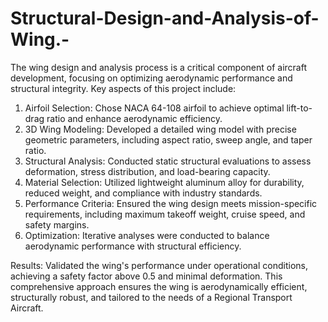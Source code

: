 # Structural-Design-and-Analysis-of-Wing.-
The wing design and analysis process is a critical component of aircraft development, focusing on optimizing aerodynamic performance and structural integrity.
Key aspects of this project include:

1. Airfoil Selection: Chose NACA 64-108 airfoil to achieve optimal lift-to-drag ratio and enhance aerodynamic efficiency.
2. 3D Wing Modeling: Developed a detailed wing model with precise geometric parameters, including aspect ratio, sweep angle, and taper ratio.
3. Structural Analysis: Conducted static structural evaluations to assess deformation, stress distribution, and load-bearing capacity.
4. Material Selection: Utilized lightweight aluminum alloy for durability, reduced weight, and compliance with industry standards.
5. Performance Criteria: Ensured the wing design meets mission-specific requirements, including maximum takeoff weight, cruise speed, and safety margins.
6. Optimization: Iterative analyses were conducted to balance aerodynamic performance with structural efficiency.

Results: Validated the wing's performance under operational conditions, achieving a safety factor above 0.5 and minimal deformation.
This comprehensive approach ensures the wing is aerodynamically efficient, structurally robust, and tailored to the needs of a Regional Transport Aircraft.
